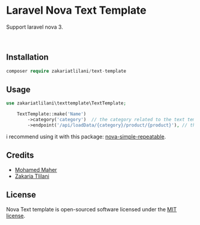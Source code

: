 # Laravel Nova Text Template

Support laravel nova 3.

<img scr="preview/1.gif">
<img scr="preview/2.gif">

## Installation

``` php
composer require zakariatlilani/text-template
```

## Usage

``` php
use zakariatlilani\texttemplate\TextTemplate;

    TextTemplate::make('Name')
        ->category('category')  // the category related to the text template
        ->endpoint('/api/loadData/{category}/product/{product}'), // the endpoint related to the template (a product in this scenario)

```
i recommend using it with this package: <a href="https://github.com/outl1ne/nova-simple-repeatable">nova-simple-repeatable</a>.

## Credits
<ul dir="auto">
<li><a href="https://github.com/MohamedMaher5">Mohamed Maher</a></li>
<li><a href="https://github.com/ZakariaTlilani">Zakaria Tlilani</a></li>
</ul>

## License
Nova Text template is open-sourced software licensed under the <a href="https://opensource.org/licenses/MIT">MIT license</a>.